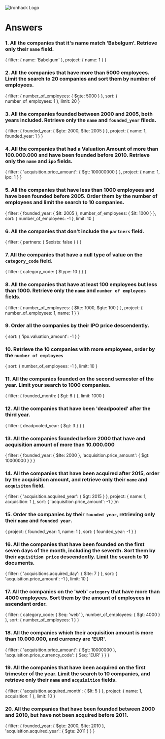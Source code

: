 ![Ironhack Logo](https://i.imgur.com/1QgrNNw.png)

# Answers

### 1. All the companies that it's name match 'Babelgum'. Retrieve only their `name` field.

{
 filter: {
  name: 'Babelgum'
 },
 project: {
  name: 1
 }
}

### 2. All the companies that have more than 5000 employees. Limit the search to 20 companies and sort them by **number of employees**.

{
 filter: {
  number_of_employees: {
   $gte: 5000
  }
 },
 sort: {
  number_of_employees: 1
 },
 limit: 20
}

### 3. All the companies founded between 2000 and 2005, both years included. Retrieve only the `name` and `founded_year` fileds.

{
 filter: {
  founded_year: {
   $gte: 2000,
   $lte: 2005
  }
 },
 project: {
  name: 1,
  founded_year: 1
 }
}

### 4. All the companies that had a Valuation Amount of more than 100.000.000 and have been founded before 2010. Retrieve only the `name` and `ipo` fields.

{
 filter: {
  'acquisition.price_amount': {
   $gt: 100000000
  }
 },
 project: {
  name: 1,
  ipo: 1
 }
}

### 5. All the companies that have less than 1000 employees and have been founded before 2005. Order them by the number of employees and limit the search to 10 companies.

{
 filter: {
  founded_year: {
   $lt: 2005
  },
  number_of_employees: {
   $lt: 1000
  }
 },
 sort: {
  number_of_employees: -1
 },
 limit: 10
}

### 6. All the companies that don't include the `partners` field.

{
 filter: {
  partners: {
   $exists: false
  }
 }
}

### 7. All the companies that have a null type of value on the `category_code` field.

{
 filter: {
  category_code: {
   $type: 10
  }
 }
}

### 8. All the companies that have at least 100 employees but less than 1000. Retrieve only the `name` and `number of employees` fields.

{
 filter: {
  number_of_employees: {
   $lte: 1000,
   $gte: 100
  }
 },
 project: {
  number_of_employees: 1,
  name: 1
 }
}

### 9. Order all the companies by their IPO price descendently.

{
 sort: {
  'ipo.valuation_amount': -1
 }
}

### 10. Retrieve the 10 companies with more employees, order by the `number of employees`
{
 sort: {
  number_of_employees: -1
 },
 limit: 10
}

### 11. All the companies founded on the second semester of the year. Limit your search to 1000 companies.

{
 filter: {
  founded_month: {
   $gt: 6
  }
 },
 limit: 1000
}

### 12. All the companies that have been 'deadpooled' after the third year.

{
 filter: {
  deadpooled_year: {
   $gt: 3
  }
 }
}
### 13. All the companies founded before 2000 that have and acquisition amount of more than 10.000.000

{
 filter: {
  founded_year: {
   $lte: 2000
  },
  'acquisition.price_amount': {
   $gt: 10000000
  }
 }
}

### 14. All the companies that have been acquired after 2015, order by the acquisition amount, and retrieve only their `name` and `acquisiton` field.

{
 filter: {
  'acquisition.acquired_year': {
   $gt: 2015
  }
 },
 project: {
  name: 1,
  acquisition: 1
 },
 sort: {
  'acquisition.price_amount': -1
 }
}n

### 15. Order the companies by their `founded year`, retrieving only their `name` and `founded year`.

{
 project: {
  founded_year: 1,
  name: 1
 },
 sort: {
  founded_year: -1
 }
}

### 16. All the companies that have been founded on the first seven days of the month, including the seventh. Sort them by their `aquisition price` descendently. Limit the search to 10 documents.

{
 filter: {
  'acquisitions.acquired_day': {
   $lte: 7
  }
 },
 sort: {
  'acquisition.price_amount': -1
 },
 limit: 10
}

### 17. All the companies on the 'web' `category` that have more than 4000 employees. Sort them by the amount of employees in ascendant order.

{
 filter: {
  category_code: {
   $eq: 'web'
  },
  number_of_employees: {
   $gt: 4000
  }
 },
 sort: {
  number_of_employees: 1
 }
}

### 18. All the companies which their acquisition amount is more than 10.000.000, and currency are 'EUR'.

{
 filter: {
  'acquisition.price_amount': {
   $gt: 10000000
  },
  'acquisition.price_currency_code': {
   $eq: 'EUR'
  }
 }
}

### 19. All the companies that have been acquired on the first trimester of the year. Limit the search to 10 companies, and retrieve only their `name` and `acquisition` fields.

{
 filter: {
  'acquisition.acquired_month': {
   $lt: 5
  }
 },
 project: {
  name: 1,
  acquisition: 1
 },
 limit: 10
}

### 20. All the companies that have been founded between 2000 and 2010, but have not been acquired before 2011.

{
 filter: {
  founded_year: {
   $gte: 2000,
   $lte: 2010
  },
  'acquisition.acquired_year': {
   $gte: 2011
  }
 }
}

